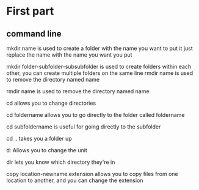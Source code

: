 # First part
## command line
mkdir name is used to create a folder with the name you want to put it just replace the name with the name you want you put

mkdir folder-subfolder-subsubfolder is used to create folders within each other,
you can create multiple folders on the same line rmdir name is used to remove the directory named name

rmdir name is used to remove the directory named name

cd allows you to change directories

cd foldername allows you to go directly to the folder called foldername

cd subfoldername is useful for going directly to the subfolder

cd .. takes you a folder up

d: Allows you to change the unit

dir lets you know which directory they're in

copy location-newname.extension allows you to copy files from one location to another, and you can change the extension
